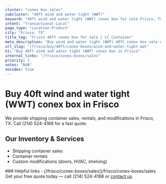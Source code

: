 ```yaml
---
cluster: "conex box sales"
subcluster: "40ft wind and water tight (WWT)"
keyword: "40ft wind and water tight (WWT) conex box for sale Frisco, TX"
intent: "Transactional-Local"
page_type: "Location-Product"
city: "Frisco, TX"
title_tag: "Frisco 40ft conex box for sale | LC Container"
meta_description: "Buy wind and water tight (WWT) 40ft conex box sale with local delivery in Frisco, TX. LC Container — local Since 2003. Request a fast quote today."
url_slug: "/frisco/buy/40ft/conex-boxes/wind-and-water-tight-wwt"
h1: "Buy 40ft wind and water tight (WWT) conex box in Frisco"
internal_links: "/frisco/conex-boxes/sales"
priority: 3
notes: "NaN"
noindex: true
---
```


# Buy 40ft wind and water tight (WWT) conex box in Frisco

We provide shipping container sales, rentals, and modifications in Frisco, TX. Call (214) 524-4168 for a fast quote.

## Our Inventory & Services
- Shipping container sales
- Container rentals
- Custom modifications (doors, HVAC, shelving)

<div data-section="internal-links">
### Helpful links
- [/frisco/conex-boxes/sales](/frisco/conex-boxes/sales
</div>

<div data-section="cta">
Get your free quote today — call (214) 524-4168 or <a href="/contact">contact us</a>.
</div>

<script type="application/ld+json">{"@context":"https://schema.org","@type":"FAQPage","mainEntity":[{"@type":"Question","name":"How much does delivery cost in Frisco, TX?","acceptedAnswer":{"@type":"Answer","text":"Delivery costs vary by distance and container size. Most deliveries in Frisco, TX range from $150-$300. Call (214) 524-4168 for an exact quote based on your specific location."}},{"@type":"Question","name":"Do you offer financing or payment plans?","acceptedAnswer":{"@type":"Answer","text":"We accept major credit cards, checks, and can discuss commercial terms for bulk purchases. Call (214) 524-4168 to discuss options."}},{"@type":"Question","name":"Can you customize containers in Frisco, TX?","acceptedAnswer":{"@type":"Answer","text":"Yes — we perform modifications like doors, HVAC, insulation, and shelving. Request a custom quote at (214) 524-4168 or via our contact form."}}]}</script>
